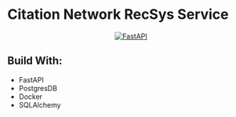 # Citation Network RecSys Service

<p align="center">
  <a href="https://fastapi.tiangolo.com"><img src="https://fastapi.tiangolo.com/img/logo-margin/logo-teal.png" alt="FastAPI"></a>
</p>

## Build With:

- FastAPI
- PostgresDB
- Docker
- SQLAlchemy
